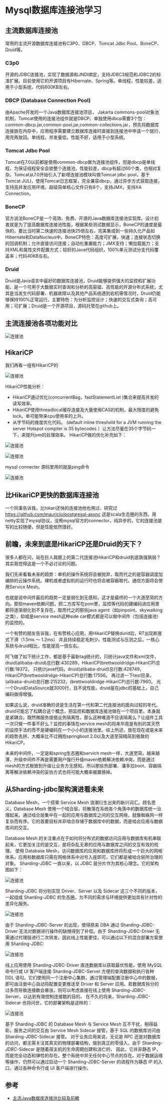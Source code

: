 # Mysql数据库连接池学习


## 主流数据库连接池

常用的主流开源数据库连接池有C3P0、DBCP、Tomcat Jdbc Pool、BoneCP、Druid等。

### C3p0

开源的JDBC连接池，实现了数据源和JNDI绑定，支持JDBC3规范和JDBC2的标准扩展。目前使用它的开源项目有Hibernate、Spring等。单线程，性能较差，适用于小型系统，代码600KB左右。

### DBCP (Database Connection Pool)

由Apache开发的一个Java数据库连接池项目， Jakarta commons-pool对象池机制，Tomcat使用的连接池组件就是DBCP。单独使用dbcp需要3个包：common-dbcp.jar,common-pool.jar,common-collections.jar，预先将数据库连接放在内存中，应用程序需要建立数据库连接时直接到连接池中申请一个就行，用完再放回。单线程，并发量低，性能不好，适用于小型系统。

### Tomcat Jdbc Pool

Tomcat在7.0以前都是使用common-dbcp做为连接池组件，但是dbcp是单线程，为保证线程安全会锁整个连接池，性能较差，dbcp有超过60个类，也相对复杂。Tomcat从7.0开始引入了新增连接池模块叫做Tomcat jdbc pool，基于Tomcat JULI，使用Tomcat日志框架，完全兼容dbcp，通过异步方式获取连接，支持高并发应用环境，超级简单核心文件只有8个，支持JMX，支持XA Connection。

### BoneCP
官方说法BoneCP是一个高效、免费、开源的Java数据库连接池实现库。设计初衷就是为了提高数据库连接池性能，根据某些测试数据显示，BoneCP的速度是最快的，要比当时第二快速的连接池快25倍左右，完美集成到一些持久化产品如Hibernate和DataNucleus中。BoneCP特色：高度可扩展，快速；连接状态切换的回调机制；允许直接访问连接；自动化重置能力；JMX支持；懒加载能力；支持XML和属性文件配置方式；较好的Java代码组织，100%单元测试分支代码覆盖率；代码40KB左右。

### Druid

Druid是Java语言中最好的数据库连接池，Druid能够提供强大的监控和扩展功能，是一个可用于大数据实时查询和分析的高容错、高性能的开源分布式系统，尤其是当发生代码部署、机器故障以及其他产品系统遇到宕机等情况时，Druid仍能够保持100%正常运行。主要特色：为分析监控设计；快速的交互式查询；高可用；可扩展；Druid是一个开源项目，源码托管在github上。

## 主流连接池各项功能对比

![连接池](../images/连接池-1.jpg)

## HikariCP

我们再看一组有HikariCP的

![连接池](../images/连接池-2.jpg)

HikariCP性能分析：

- HikariCP通过优化(concurrentBag，fastStatementList )集合来提高并发的读写效率。
- HikariCP使用threadlocal缓存连接及大量使用CAS的机制，最大限度的避免lock。单可能带来cpu使用率的上升。
- 从字节码的维度优化代码。 (default inline threshold for a JVM running the server Hotspot compiler is 35 bytecodes ）让方法尽量在35个字节码一下，来提升jvm的处理效率。
HikariCP做的优化补充如下：


![连接池](../images/连接池-3.jpg)

![连接池](../images/连接池-4.jpg)

mysql connecter 源码里用的就是ping命令

![连接池](../images/连接池-5.jpg)

## 比HikariCP更快的数据库连接池

一个同事告诉我，比hikari还快的连接池他也用过、研究过 https://github.com/mauricio/postgresql-async 这是scala生态圈的东西。用netty实现了mysql协议，没用mysql官方的connector，纯异步的，它的连接池是写的比较随便，但是性能依然很好。

## 前瞻，未来到底是HikariCP还是Druid的天下？

很多人都在问，站在巨人肩膀上的第二代连接池HikariCP和druid到底孰强孰弱？其实我觉得这是一个不必讨论的问题。

我们先来看看未来的趋势：单机的操作系统将会被抛弃，取而代之的是容器调度加编排的云操作系统。裸机或者虚拟机的运行时也将会被容器取代。通信方面将会使用Service Mesh。

也就是说中间件最后的趋势一定是弱化到无感知，这才是最终的一个大道至简的方向。那些maven依赖问题，把二方库写在pom里，监控等代码的硬编码进应用里都将逐渐弱化到不复存在，取而代之的那些java agent（如pinpoint、skywalking之类），抑或是service mesh这种side car模式都是可以做中间件（包括连接池）的监控的。

一个有赞的朋友告诉我，在有赞核心应用，用HikariCP替换durid后，RT出现断崖式下滑（1.5ms ～ 1.2ms） 并且持续稳定毛刺少。性能测试与压测之后，一核心系统与druid相比，性能提高一倍左右。

阿飞做了如下统计工作，都是基于最新tag统计的，只统计java文件和xml文件，druid(alibaba-druid)总行数:430289，HikariCP(brettwooldridge-HikariCP)总行数:18372。 只统计java代码，druid(alibaba-druid)总行数:428749，HikariCP(brettwooldridge-HikariCP)总行数:17556。 再过滤一下test目录，(alibaba-druid)总行数:215232，(brettwooldridge-HikariCP)总行数:7960。 光一个DruidDataSource就3000行，且不说性能，druid是在jdbc的基础上，自己编码做得增强。

如果这么说，druid准确的说是生活在第一代和第二代连接池的面向过程的年代。druid可能忘了松耦合这个概念，把监控和数据库连接池做在一个项目里，本身就是紧耦合。既然微服务提倡业务隔离性，那么这种难道不应该隔离么？让组件工具一次只做一件事不好么？监控的事情在service mesh的将来毕竟是有别的其天然的监控手法的而不是硬编码在一个小小的连接池里。综上所述，放在现在或是未来的趋势去拼，大概率比不过拥抱springboot 2.0以及大道至简精简到极致的HikariCP。

未来的中间件，一定是和spring生态圈和servich mesh一样，大道至简，越来越薄，升级中间件不再是需要用户强行升级maven依赖解决依赖冲突，而是通过mesh的方式极致到升级让业务方无感知。所以那些热部署、潘多拉boot、容器隔离等解决依赖冲突的妥协方式也将可能大概率被置换掉。

## 从Sharding-jdbc架构演进看未来

Database Mesh，一个搭乘 Service Mesh 浪潮衍生出来的新兴词汇。顾名思义，Database Mesh 使用一个啮合层，将散落在系统各个角落中的数据库统一治理起来。通过啮合层集中在一起的应用与数据库之间的交互网络，就像蜘蛛网一样复杂而有序。它的首要目标并非啮合存储于数据库中的数据，而是啮合应用与数据库间的交互。

Database Mesh 的关注重点在于如何将分布式的数据访问应用与数据库有机串联起来，它更加关注的是交互，是将杂乱无章的应用与数据库之间的交互有效的梳理。
使用 Database Mesh，访问数据库的应用和数据库终将形成一个巨大的网格体系，应用和数据库只需在网格体系中对号入座即可，它们都是被啮合层所治理的对象。
Sharding-JDBC 一直以来，以 JDBC 层分片作为其核心理念。它的架构图如下：

![连接池](../images/连接池-6.jpg)

Sharding-JDBC 将分别实现 Driver、Server 以及 Sidecar 这三个不同的版本，一起组成 Sharding-JDBC 的生态圈，为不同的需求与环境提供更加具有针对性的差异化服务。

![连接池](../images/连接池-7.jpg)

由于 Sharding-JDBC-Server 的出现，使得原来 DBA 通过 Sharding-JDBC-Driver 无法对数据进行操作的缺憾得到了补偿。由于 Sharding-JDBC-Driver 无需通过代理层进行二次转发，因此线上性能更佳，可以通过以下的混合部署方案使用 Sharding-JDBC:

![连接池](../images/连接池-8.jpg)

线上应用使用 Sharding-JDBC-Driver 直连数据库以获取最优性能，使用 MySQL 命令行或 UI 客户端连接 Sharding-JDBC-Server 方便的查询数据和执行各种 DDL 语句。它们使用同一个注册中心集群，通过管理端配置注册中心中的数据，即可由注册中心自动将配置变更推送至 Driver 和 Server 应用。若数据库拆分的过多而导致连接数会暴涨，则可以考虑直接在线上使用 Sharding-JDBC-Server，以达到有效控制连接数的目的。
在不久的将来，Sharding-JDBC-Sidecar 也将问世，它的部署架构是这样的：

![连接池](../images/连接池-9.jpg)

基于 Sharding-JDBC 的 Database Mesh 与 Service Mesh 互不干扰，相得益彰。服务之间的交互由 Service Mesh Sidecar 接管，基于 SQL 的数据库访问由 Sharding-JDBC-Sidecar 接管。
对于业务应用来说，无论是 RPC 还是对数据库的访问，都无需关注其真实的物理部署结构，做到真正的零侵入。由于 Sharding-JDBC-Sidecar 是随着宿主机的生命周期创建和消亡的，
因此，它并非静态 IP，而是完全动态和弹性的存在，整个系统中并无任何中心节点的存在。对于数据运维等操作，仍然可以通过启动一个 Sharding-JDBC-Server 的进程作为静态 IP 的入口，通过各种命令行或 UI 客户端进行操作。

## 参考

- [主流Java数据库连接池比较及前瞻]()
